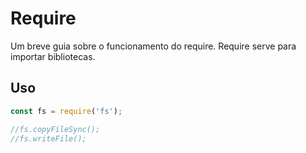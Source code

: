 # Require
Um breve guia sobre o funcionamento do require. Require serve para importar bibliotecas.

## Uso
```javascript
const fs = require('fs');

//fs.copyFileSync();
//fs.writeFile();
``` 
